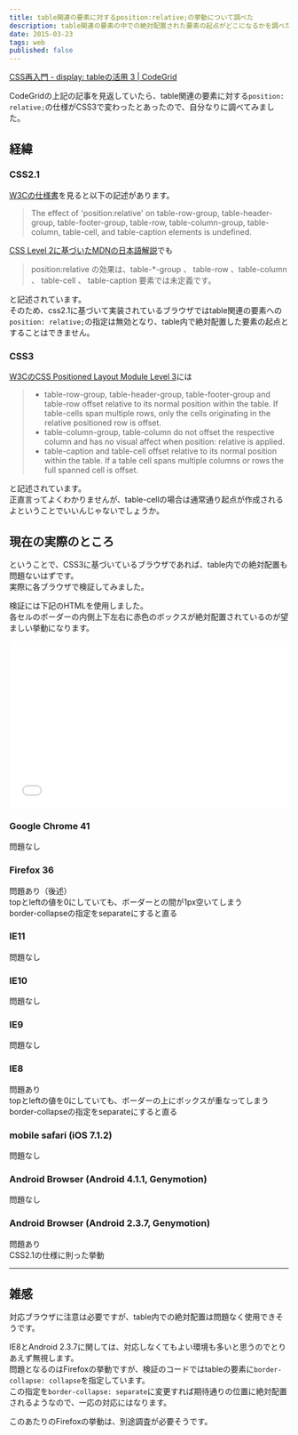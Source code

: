 ```yaml
---
title: table関連の要素に対するposition:relative;の挙動について調べた
description: table関連の要素の中での絶対配置された要素の起点がどこになるかを調べた話。
date: 2015-03-23
tags: web
published: false
---
```


[CSS再入門 - display: tableの活用 3 \| CodeGrid](https://app.codegrid.net/entry/css-table-3)  

CodeGridの上記の記事を見返していたら、table関連の要素に対する`position: relative;`の仕様がCSS3で変わったとあったので、自分なりに調べてみました。  


## 経緯

### CSS2.1

[W3Cの仕様書](http://www.w3.org/TR/CSS21/visuren.html#choose-position)を見ると以下の記述があります。  

> The effect of 'position:relative' on table-row-group, table-header-group, table-footer-group, table-row, table-column-group, table-column, table-cell, and table-caption elements is undefined.


[CSS Level 2に基づいたMDNの日本語解説](https://developer.mozilla.org/ja/docs/Web/CSS/position)でも

> position:relative の効果は、table-*-group 、 table-row 、table-column 、 table-cell 、 table-caption 要素では未定義です。

と記述されています。  
そのため、css2.1に基づいて実装されているブラウザではtable関連の要素への`position: relative;`の指定は無効となり、table内で絶対配置した要素の起点とすることはできません。


### CSS3

[W3CのCSS Positioned Layout Module Level 3](http://www.w3.org/TR/css3-positioning/#valdef-position-positionfake-maybe-placeholderrelative-fake-maybe-placeholder)には


> * table-row-group, table-header-group, table-footer-group and table-row offset relative to its normal position within the table. If table-cells span multiple rows, only the cells originating in the relative positioned row is offset.
> * table-column-group, table-column do not offset the respective column and has no visual affect when position: relative is applied.
> * table-caption and table-cell offset relative to its normal position within the table. If a table cell spans multiple columns or rows the full spanned cell is offset.

と記述されています。  
正直言ってよくわかりませんが、table-cellの場合は通常通り起点が作成されるよということでいいんじゃないでしょうか。


## 現在の実際のところ

ということで、CSS3に基づいているブラウザであれば、table内での絶対配置も問題ないはずです。  
実際に各ブラウザで検証してみました。

検証には下記のHTMLを使用しました。  
各セルのボーダーの内側上下左右に赤色のボックスが絶対配置されているのが望ましい挙動になります。

<iframe width="100%" height="300" src="//jsfiddle.net/kyaido/nn4uw8pf/embedded/result,html,css,js/" allowfullscreen="allowfullscreen" frameborder="0"></iframe>

### Google Chrome 41

問題なし


### Firefox 36

問題あり（後述）  
topとleftの値を0にしていても、ボーダーとの間が1px空いてしまう  
border-collapseの指定をseparateにすると直る


### IE11

問題なし


### IE10

問題なし


### IE9

問題なし


### IE8

問題あり  
topとleftの値を0にしていても、ボーダーの上にボックスが重なってしまう  
border-collapseの指定をseparateにすると直る


### mobile safari (iOS 7.1.2)

問題なし


### Android Browser (Android 4.1.1, Genymotion)

問題なし


### Android Browser (Android 2.3.7, Genymotion)

問題あり  
CSS2.1の仕様に則った挙動

---

## 雑感

対応ブラウザに注意は必要ですが、table内での絶対配置は問題なく使用できそうです。  

IE8とAndroid 2.3.7に関しては、対応しなくてもよい環境も多いと思うのでとりあえず無視します。  
問題となるのはFirefoxの挙動ですが、検証のコードではtableの要素に`border-collapse: collapse`を指定しています。  
この指定を`border-collapse: separate`に変更すれば期待通りの位置に絶対配置されるようなので、一応の対応にはなります。  

このあたりのFirefoxの挙動は、別途調査が必要そうです。